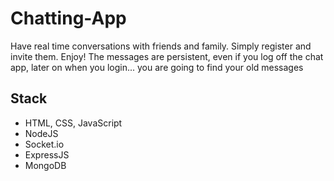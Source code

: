 # Chatting-App
Have real time conversations with friends and family. Simply register and invite them. Enjoy!
The messages are persistent, even if you log off the chat app, later on when you login... you are going to find your old messages

## Stack
* HTML, CSS, JavaScript
* NodeJS
* Socket.io
* ExpressJS
* MongoDB

